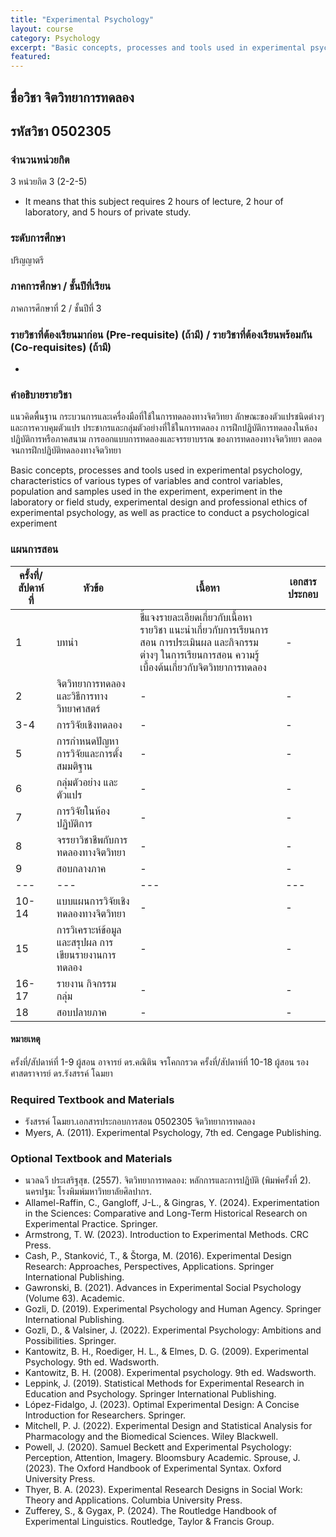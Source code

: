 ```yaml
---
title: "Experimental Psychology"
layout: course
category: Psychology
excerpt: "Basic concepts, processes and tools used in experimental psychology, characteristics of various types of variables and control variables, population and samples used in the experiment, experiment in the laboratory or field study, experimental design and professional ethics of experimental psychology, as well as practice to conduct a psychological experiment"
featured: 
---
```


## ชื่อวิชา จิตวิทยาการทดลอง
## รหัสวิชา 0502305
### จำนวนหน่วยกิต
3 หน่วยกิต 3 (2-2-5) 
* It means that this subject requires 2 hours of lecture, 2 hour of laboratory, and 5 hours of private study.

### ระดับการศึกษา
ปริญญาตรี

### ภาคการศึกษา / ชั้นปีที่เรียน
ภาคการศึกษาที่ 2 / ชั้นปีที่ 3

### รายวิชาที่ต้องเรียนมาก่อน (Pre-requisite) (ถ้ามี) / รายวิชาที่ต้องเรียนพร้อมกัน (Co-requisites) (ถ้ามี) 
-

### คำอธิบายรายวิชา
แนวคิดพื้นฐาน กระบวนการและเครื่องมือที่ใช้ในการทดลองทางจิตวิทยา ลักษณะของตัวแปรชนิดต่างๆ และการควบคุมตัวแปร ประชากรและกลุ่มตัวอย่างที่ใช้ในการทดลอง การฝึกปฏิบัติการทดลองในห้องปฏิบัติการหรือภาคสนาม การออกแบบการทดลองและจรรยาบรรณ  ของการทดลองทางจิตวิทยา ตลอดจนการฝึกปฏิบัติทดลองทางจิตวิทยา

Basic concepts, processes and tools used in experimental psychology, characteristics of various types of variables and control variables, population and samples used in the experiment, experiment in the laboratory or field study, experimental design and professional ethics of experimental psychology, as well as practice to conduct a psychological experiment


### แผนการสอน

| ครั้งที่/สัปดาห์ที่ | หัวข้อ | เนื้อหา | เอกสารประกอบ | 
|---|---|---|---|
| 1 | บทนำ| ชี้แจงรายละเอียดเกี่ยวกับเนื้อหารายวิชา แนะนำเกี่ยวกับการเรียนการสอน การประเมินผล และกิจกรรมต่างๆ ในการเรียนการสอน ความรู้เบื้องต้นเกี่ยวกับจิตวิทยาการทดลอง |-|
| 2 | จิตวิทยาการทดลองและวิธีการทางวิทยาศาสตร์ | -| -|
| 3-4 | การวิจัยเชิงทดลอง | - | -|
| 5 | การกำหนดปัญหาการวิจัยและการตั้งสมมติฐาน| - | -|
| 6 | กลุ่มตัวอย่าง และตัวแปร | -| -|
| 7 | การวิจัยในห้องปฏิบัติการ | -| -|
| 8 | จรรยาวิชาชีพกับการทดลองทางจิตวิทยา | -| -|
| 9 | สอบกลางภาค | -| -|
|---|---|---|---|
| 10-14 | แบบแผนการวิจัยเชิงทดลองทางจิตวิทยา | -| -|
| 15 | การวิเคราะห์ข้อมูลและสรุปผล การเขียนรายงานการทดลอง | -| -|
| 16-17 | รายงาน กิจกรรมกลุ่ม| -| -|
| 18 | สอบปลายภาค| -| -|

#### หมายเหตุ
ครั้งที่/สัปดาห์ที่ 1-9 ผู้สอน อาจารย์ ดร.คณิติน จรโคกกรวด
ครั้งที่/สัปดาห์ที่ 10-18 ผู้สอน รองศาสตราจารย์ ดร.รังสรรค์ โฉมยา


### Required Textbook and Materials
* รังสรรค์ โฉมยา.เอกสารประกอบการสอน 0502305 จิตวิทยาการทดลอง
* Myers, A. (2011). Experimental Psychology, 7th ed. Cengage Publishing.

### Optional Textbook and Materials
* นวลฉวี  ประเสริฐสุข. (2557). จิตวิทยาการทดลอง: หลักการและการปฏิบัติ (พิมพ์ครั้งที่ 2). นครปฐม: โรงพิมพ์มหาวิทยาลัยศิลปากร.
* Allamel-Raffin, C., Gangloff, J-L., & Gingras, Y. (2024). Experimentation in the Sciences: Comparative and Long-Term Historical Research on Experimental Practice. Springer.
* Armstrong, T. W. (2023). Introduction to Experimental Methods. CRC Press.
* Cash, P., Stanković, T., & Štorga, M. (2016). Experimental Design Research: Approaches, Perspectives, Applications. Springer International Publishing.
* Gawronski, B. (2021). Advances in Experimental Social Psychology (Volume 63). Academic.
* Gozli, D. (2019). Experimental Psychology and Human Agency. Springer International Publishing.
* Gozli, D., & Valsiner, J. (2022). Experimental Psychology: Ambitions and Possibilities. Springer.
* Kantowitz, B. H., Roediger, H. L., & Elmes, D. G. (2009). Experimental Psychology. 9th ed. Wadsworth.
* Kantowitz, B. H. (2008). Experimental psychology. 9th ed. Wadsworth. 
* Leppink, J. (2019). Statistical Methods for Experimental Research in Education and Psychology. Springer International Publishing.
* López-Fidalgo, J. (2023). Optimal Experimental Design: A Concise Introduction for Researchers. Springer.
* Mitchell, P. J. (2022). Experimental Design and Statistical Analysis for Pharmacology and the Biomedical Sciences. Wiley Blackwell.
* Powell, J. (2020). Samuel Beckett and Experimental Psychology: Perception, Attention, Imagery. Bloomsbury Academic.
Sprouse, J. (2023). The Oxford Handbook of Experimental Syntax. Oxford University Press. 
* Thyer, B. A. (2023). Experimental Research Designs in Social Work: Theory and Applications. Columbia University Press.
* Zufferey, S., & Gygax, P. (2024). The Routledge Handbook of Experimental Linguistics. Routledge, Taylor & Francis Group.
